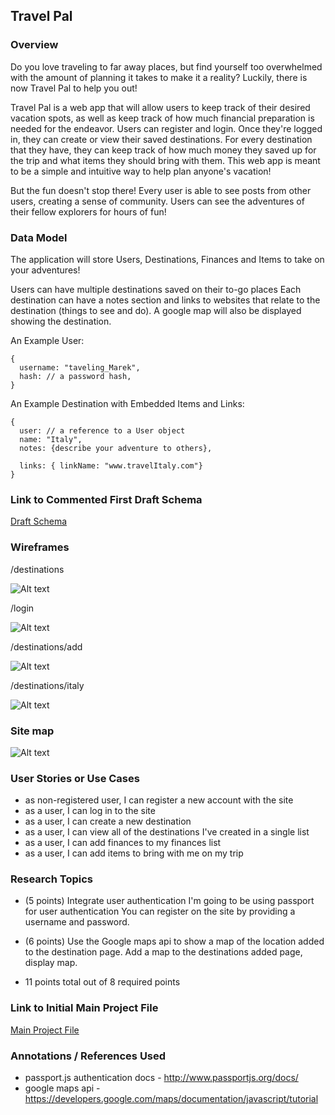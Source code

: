 ## Travel Pal 

### Overview

Do you love traveling to far away places, but find yourself too overwhelmed with the amount of planning it takes to make it a reality? Luckily, there is now Travel Pal to help you out!

Travel Pal is a web app that will allow users to keep track of their desired vacation spots, as well as keep track of how much financial preparation is needed for the endeavor. Users can register and login. Once they're logged in, they can create or view their saved destinations. For every destination that they have, they can keep track of how much money they saved up for the trip and what items they should bring with them. This web app is meant to be a simple and intuitive way to help plan anyone's vacation!

But the fun doesn't stop there! Every user is able to see posts from other users, creating a sense of community. Users can see the adventures of their fellow explorers for hours of fun!

### Data Model

The application will store Users, Destinations, Finances and Items to take on your adventures!

Users can have multiple destinations saved on their to-go places
Each destination can have a notes section and links to websites that relate to the destination (things to see and do). A google map will also be displayed showing the destination.

An Example User:

```
{
  username: "taveling_Marek",
  hash: // a password hash,
}
```

An Example Destination with Embedded Items and Links:

```
{
  user: // a reference to a User object
  name: "Italy",
  notes: {describe your adventure to others},

  links: { linkName: "www.travelItaly.com"}
}
```

### Link to Commented First Draft Schema

[Draft Schema](https://github.com/nyu-csci-ua-0480-001-003-fall-2018/MarekKoz-final-project/blob/master/db.js)

### Wireframes

/destinations

![Alt text](https://github.com/nyu-csci-ua-0480-001-003-fall-2018/MarekKoz-final-project/blob/master/documentation/pic1.jpg "Destinations")

/login

![Alt text](https://github.com/nyu-csci-ua-0480-001-003-fall-2018/MarekKoz-final-project/blob/master/documentation/pic2.jpg "Destinations")

/destinations/add

![Alt text](https://github.com/nyu-csci-ua-0480-001-003-fall-2018/MarekKoz-final-project/blob/master/documentation/pic3.jpg "Destinations")

/destinations/italy

![Alt text](https://github.com/nyu-csci-ua-0480-001-003-fall-2018/MarekKoz-final-project/blob/master/documentation/pic4.jpg "Destinations")

### Site map

![Alt text](https://github.com/nyu-csci-ua-0480-001-003-fall-2018/MarekKoz-final-project/blob/master/documentation/sitemap.jpg  "Site Map")

### User Stories or Use Cases

* as non-registered user, I can register a new account with the site
* as a user, I can log in to the site
* as a user, I can create a new destination
* as a user, I can view all of the destinations I've created in a single list
* as a user, I can add finances to my finances list
* as a user, I can add items to bring with me on my trip

### Research Topics

* (5 points) Integrate user authentication
I'm going to be using passport for user authentication
You can register on the site by providing a username and password.

* (6 points) Use the Google maps api to show a map of the location added
to the destination page. Add a map to the destinations added page, display map.

* 11 points total out of 8 required points

### Link to Initial Main Project File

[Main Project File](https://github.com/nyu-csci-ua-0480-001-003-fall-2018/MarekKoz-final-project/blob/master/app.js "App.js")

### Annotations / References Used

* passport.js authentication docs - http://www.passportjs.org/docs/
* google maps api - https://developers.google.com/maps/documentation/javascript/tutorial